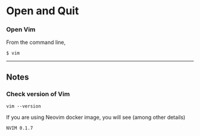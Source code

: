 # Open and Quit


### Open Vim
From the command line,
```
$ vim
```


----
## Notes

### Check version of Vim
```
vim --version
```

If you are using Neovim docker image, you will see (among other details)
```
NVIM 0.1.7
```

